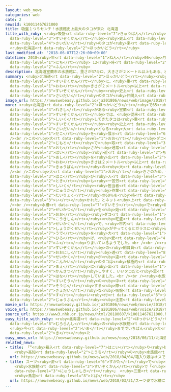 ```yaml
---
layout: web_news
categories: web
cate: 2
newsid: k10011467621000
title: 吸盤１つ５センチ！水族館史上最大のタコが来た 北海道
title_with_ruby: <ruby>吸盤<rt data-ruby-level="7">きゅうばん</rt></ruby>１つ５センチ！<ruby>水族館<rt
  data-ruby-level="3">すいぞくかん</rt></ruby><ruby>史上<rt data-ruby-level="4">しじょう</rt></ruby><ruby>最大<rt
  data-ruby-level="4">さいだい</rt></ruby>のタコが<ruby>来<rt data-ruby-level="2">き</rt></ruby>た
  <ruby>北海道<rt data-ruby-level="2">ほっかいどう</rt></ruby>
last_modified_at: '2018-06-07T12:26:00+09:00'
datetime: 2018<ruby>年<rt data-ruby-level="1">ねん</rt></ruby>06<ruby>月<rt data-ruby-level="1">がつ</rt></ruby>07<ruby>日<rt
  data-ruby-level="1">にち</rt></ruby> 12<ruby>時<rt data-ruby-level="2">じ</rt></ruby>26<ruby>分<rt
  data-ruby-level="2">ふん</rt></ruby>
description: 北海道室蘭市の水族館に、重さが37キロ、大きさが２メートル以上もある、水族館史上最大のタコが仲間入りしました。
summary: <ruby>北海道<rt data-ruby-level="2">ほっかいどう</rt></ruby><ruby>室蘭市<rt data-ruby-level="8">むろらんし</rt></ruby>の<ruby>水族館<rt
  data-ruby-level="3">すいぞくかん</rt></ruby>に、<ruby>重<rt data-ruby-level="3">おも</rt></ruby>さが37キロ、<ruby>大<rt
  data-ruby-level="1">おお</rt></ruby>きさが２メートル<ruby>以上<rt data-ruby-level="4">いじょう</rt></ruby>もある、<ruby>水族館<rt
  data-ruby-level="3">すいぞくかん</rt></ruby><ruby>史上<rt data-ruby-level="4">しじょう</rt></ruby><ruby>最大<rt
  data-ruby-level="4">さいだい</rt></ruby>のタコが<ruby>仲間入<rt data-ruby-level="4">なかまい</rt></ruby>りしました。
image_url: https://newswebeasy.github.io/ja201806/news/web/image/2018/06/07/K10011467621_1806071216_1806071226_01_02.jpg
more: <ruby>北海道<rt data-ruby-level="2">ほっかいどう</rt></ruby>で65<ruby>年<rt data-ruby-level="1">ねん</rt></ruby>の<ruby>歴史<rt
  data-ruby-level="4">れきし</rt></ruby>がある<ruby>室蘭<rt data-ruby-level="8">むろらん</rt></ruby><ruby>水族館<rt
  data-ruby-level="3">すいぞくかん</rt></ruby>では、<ruby>従来<rt data-ruby-level="6">じゅうらい</rt></ruby>、<ruby>飼育<rt
  data-ruby-level="5">しいく</rt></ruby>してきたタコは<ruby>重<rt data-ruby-level="3">おも</rt></ruby>さ10キロほどでしたが、このほど<ruby>水族館<rt
  data-ruby-level="3">すいぞくかん</rt></ruby><ruby>史上<rt data-ruby-level="4">しじょう</rt></ruby><ruby>最大<rt
  data-ruby-level="4">さいだい</rt></ruby>となる<ruby>大<rt data-ruby-level="1">おお</rt></ruby><ruby>ダコ<rt
  data-ruby-level="1">だこ</rt></ruby>を<ruby>展示<rt data-ruby-level="6">てんじ</rt></ruby>することになりました。<br
  /><br />この<ruby>大<rt data-ruby-level="1">おお</rt></ruby><ruby>ダコ<rt data-ruby-level="1">だこ</rt></ruby>は<ruby>地元<rt
  data-ruby-level="2">じもと</rt></ruby>で<ruby>取<rt data-ruby-level="3">と</rt></ruby>れたミズダコで、<ruby>重<rt
  data-ruby-level="3">おも</rt></ruby>さが<ruby>通常<rt data-ruby-level="5">つうじょう</rt></ruby>のタコの４<ruby>倍<rt
  data-ruby-level="3">ばい</rt></ruby><ruby>近<rt data-ruby-level="2">ちか</rt></ruby>い37キロ、<ruby>足<rt
  data-ruby-level="1">あし</rt></ruby>を<ruby>広<rt data-ruby-level="2">ひろ</rt></ruby>げたときの<ruby>大<rt
  data-ruby-level="1">おお</rt></ruby>きさは２メートル<ruby>以上<rt data-ruby-level="4">いじょう</rt></ruby>もあります。また、<ruby>吸盤<rt
  data-ruby-level="7">きゅうばん</rt></ruby>の<ruby>大<rt data-ruby-level="1">おお</rt></ruby>きさは、１つが５センチあるということです。<br
  /><br />この<ruby>大<rt data-ruby-level="1">おお</rt></ruby>きさのため、<ruby>水槽<rt data-ruby-level="7">すいそう</rt></ruby>へ<ruby>運<rt
  data-ruby-level="3">はこ</rt></ruby>び<ruby>入<rt data-ruby-level="3">い</rt></ruby>れる<ruby>時<rt
  data-ruby-level="2">とき</rt></ruby>も<ruby>一苦労<rt data-ruby-level="4">ひとくろう</rt></ruby>だったということで、<ruby>飼育<rt
  data-ruby-level="5">しいく</rt></ruby><ruby>担当者<rt data-ruby-level="6">たんとうしゃ</rt></ruby>が「<ruby>入荷<rt
  data-ruby-level="7">にゅうか</rt></ruby><ruby>作業<rt data-ruby-level="3">さぎょう</rt></ruby>で<ruby>体力<rt
  data-ruby-level="2">たいりょく</rt></ruby>の60％を<ruby>持<rt data-ruby-level="3">も</rt></ruby>って<ruby>行<rt
  data-ruby-level="3">い</rt></ruby>かれた」とネット<ruby>上<rt data-ruby-level="1">じょう</rt></ruby>でつぶやくほどでした。<br
  /><br /><ruby>水槽<rt data-ruby-level="7">すいそう</rt></ruby>で<ruby>新<rt data-ruby-level="2">あたら</rt></ruby>しい<ruby>生活<rt
  data-ruby-level="2">せいかつ</rt></ruby>を<ruby>始<rt data-ruby-level="3">はじ</rt></ruby>めた<ruby>大<rt
  data-ruby-level="1">おお</rt></ruby><ruby>ダコ<rt data-ruby-level="1">だこ</rt></ruby>は、<ruby>好奇心<rt
  data-ruby-level="7">こうきしん</rt></ruby><ruby>旺盛<rt data-ruby-level="7">おうせい</rt></ruby>な<ruby>性格<rt
  data-ruby-level="5">せいかく</rt></ruby>で、<ruby>市内<rt data-ruby-level="2">しない</rt></ruby>の<ruby>小学生<rt
  data-ruby-level="1">しょうがくせい</rt></ruby>がやってくるとガラスに<ruby>近寄<rt data-ruby-level="5">ちかよ</rt></ruby>って<ruby>腕<rt
  data-ruby-level="7">うで</rt></ruby>を<ruby>大<rt data-ruby-level="1">おお</rt></ruby>きく<ruby>広<rt
  data-ruby-level="2">ひろ</rt></ruby>げ、<ruby>愛<rt data-ruby-level="4">あい</rt></ruby>きょうを<ruby>振<rt
  data-ruby-level="7">ふ</rt></ruby>りまいているようでした。<br /><br /><ruby>室蘭<rt data-ruby-level="8">むろらん</rt></ruby><ruby>水族館<rt
  data-ruby-level="3">すいぞくかん</rt></ruby>の<ruby>飼育員<rt data-ruby-level="5">しいくいん</rt></ruby>、<ruby>大西<rt
  data-ruby-level="2">おおにし</rt></ruby><ruby>透<rt data-ruby-level="8">とおる</rt></ruby>さんは「タコによって<ruby>性格<rt
  data-ruby-level="5">せいかく</rt></ruby>が<ruby>違<rt data-ruby-level="7">ちが</rt></ruby>いますが、<ruby>今回<rt
  data-ruby-level="2">こんかい</rt></ruby>のタコは<ruby>積極的<rt data-ruby-level="4">せっきょくてき</rt></ruby>に<ruby>前<rt
  data-ruby-level="2">まえ</rt></ruby>に<ruby>出<rt data-ruby-level="1">で</rt></ruby>てきて<ruby>観察<rt
  data-ruby-level="4">かんさつ</rt></ruby>しやすく、いいタコだと<ruby>思<rt data-ruby-level="2">おも</rt></ruby>います」と<ruby>話<rt
  data-ruby-level="2">はな</rt></ruby>していました。<br /><br /><ruby>水族館<rt data-ruby-level="3">すいぞくかん</rt></ruby>によりますと、<ruby>水槽<rt
  data-ruby-level="7">すいそう</rt></ruby>の<ruby>中<rt data-ruby-level="1">なか</rt></ruby>を<ruby>掃除<rt
  data-ruby-level="7">そうじ</rt></ruby>する<ruby>際<rt data-ruby-level="5">さい</rt></ruby>は、<ruby>巨大<rt
  data-ruby-level="7">きょだい</rt></ruby>な<ruby>吸盤<rt data-ruby-level="7">きゅうばん</rt></ruby>に<ruby>吸<rt
  data-ruby-level="6">す</rt></ruby>い<ruby>付<rt data-ruby-level="6">つ</rt></ruby>かれないよう<ruby>十分<rt
  data-ruby-level="2">じゅうぶん</rt></ruby><ruby>注意<rt data-ruby-level="3">ちゅうい</rt></ruby>しているということです。
movie_url: https://newswebeasy.github.io/ja201806/news/web/movie/2018/06/07/k10011467621_201806071319_201806071325.mp4
voice_url: https://newswebeasy.github.io/ja201806/news/web/voice/2018/06/07/k10011467621_201806071319_201806071325.mp3
source_url: https://www3.nhk.or.jp/news/html/20180607/k10011467621000.html
easy_title_with_ruby: <ruby>北海道<rt data-ruby-level="2">ほっかいどう</rt></ruby><ruby>室蘭市<rt
  data-ruby-level="8">むろらんし</rt></ruby>の<ruby>水族館<rt data-ruby-level="3">すいぞくかん</rt></ruby>
  <ruby>今<rt data-ruby-level="2">いま</rt></ruby>まででいちばん<ruby>大<rt data-ruby-level="1">おお</rt></ruby>きなタコが<ruby>来<rt
  data-ruby-level="2">き</rt></ruby>た
easy_news_url: https://newswebeasy.github.io/news/easy/2018/06/11/北海道室蘭市の水族館-今まででいちばん大きなタコが来た
related_news:
- title: 「“<ruby>箱入<rt data-ruby-level="7">はこい</rt></ruby>り<ruby>娘<rt data-ruby-level="7">むすめ</rt></ruby>”はオスでした」
    <ruby>高知<rt data-ruby-level="2">こうち</rt></ruby>の<ruby>水族館<rt data-ruby-level="3">すいぞくかん</rt></ruby>のカピバラ
  url: https://newswebeasy.github.io/news/web/2018/04/04/箱入り娘はオスでした-高知の水族館のカピバラ
- title: スーツ<ruby>姿<rt data-ruby-level="6">すがた</rt></ruby>で<ruby>水槽<rt data-ruby-level="7">すいそう</rt></ruby>に
    <ruby>水族館<rt data-ruby-level="3">すいぞくかん</rt></ruby>で「<ruby>水中<rt data-ruby-level="1">すいちゅう</rt></ruby><ruby>入社式<rt
    data-ruby-level="3">にゅうしゃしき</rt></ruby>」 <ruby>三重<rt data-ruby-level="7">みえ</rt></ruby>
    <ruby>鳥羽<rt data-ruby-level="8">とば</rt></ruby>
  url: https://newswebeasy.github.io/news/web/2018/03/31/スーツ姿で水槽に-水族館で水中入社式-三重-鳥羽
...
```

